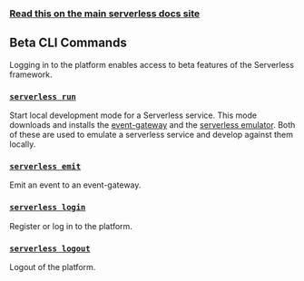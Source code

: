 <!--
title: Serverless - Platform Documentation
menuText: commands
layout: Doc
-->

<!-- DOCS-SITE-LINK:START automatically generated  -->
### [Read this on the main serverless docs site](https://www.serverless.com/framework/docs/platform)
<!-- DOCS-SITE-LINK:END -->


## Beta CLI Commands

Logging in to the platform enables access to beta features of the Serverless framework.

### [`serverless run`](./run.md)
Start local development mode for a Serverless service. This mode downloads and installs the [event-gateway](https://github.com/serverless/event-gateway) and the [serverless emulator](https://github.com/serverless/emulator). Both of these are used to emulate a serverless service and develop against them locally.

### [`serverless emit`](./emit.md)
Emit an event to an event-gateway.

### [`serverless login`](./login.md)
Register or log in to the platform.

### [`serverless logout`](./logout.md)
Logout of the platform.
